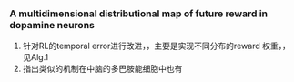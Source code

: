 ### A multidimensional distributional map of future reward in dopamine neurons
1. 针对RL的temporal error进行改进，，主要是实现不同分布的reward 权重，，见Alg.1
2. 指出类似的机制在中脑的多巴胺能细胞中也有